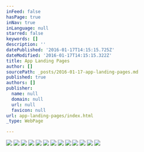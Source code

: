 ```yaml
---
inFeed: false
hasPage: true
inNav: true
inLanguage: null
starred: false
keywords: []
description: ''
datePublished: '2016-01-17T14:15:15.725Z'
dateModified: '2016-01-17T14:15:15.322Z'
title: App Landing Pages
author: []
sourcePath: _posts/2016-01-17-app-landing-pages.md
published: true
authors: []
publisher:
  name: null
  domain: null
  url: null
  favicon: null
url: app-landing-pages/index.html
_type: WebPage

---
```

![](https://the-grid-user-content.s3-us-west-2.amazonaws.com/1b775a81-37d4-4a18-8ccb-6f124f5ffc17.jpg)
![](https://the-grid-user-content.s3-us-west-2.amazonaws.com/fe6386b0-2314-495f-8567-033304a7266c.jpg)
![](https://s3-us-west-2.amazonaws.com/the-grid-img/p/b71c8ea369932b80d6ddca1a8a2924444b0d9b56.jpg)
![](https://the-grid-user-content.s3-us-west-2.amazonaws.com/e9064fb7-1387-44da-a843-8ff8bcfc87bb.jpg)
![](https://s3-us-west-2.amazonaws.com/the-grid-img/p/82120ff2c24c99c3a0d726941bf6acc13864262b.jpg)
![](https://s3-us-west-2.amazonaws.com/the-grid-img/p/1aba0dbe0b06294d0c67424683380d4ab78282f6.jpg)
![](https://s3-us-west-2.amazonaws.com/the-grid-img/p/b9cc82ab01ce3ccb7349ff3f92e1679d416319d3.jpg)
![](https://the-grid-user-content.s3-us-west-2.amazonaws.com/10478b31-7cdf-40fc-aa9e-3141a218d5e8.jpg)
![](https://the-grid-user-content.s3-us-west-2.amazonaws.com/4d36a86d-a4f6-445a-bc7b-3a3c2ea2d589.jpg)
![](https://the-grid-user-content.s3-us-west-2.amazonaws.com/967ff798-7d1f-43d4-8850-26cad392a260.jpg)
![](https://the-grid-user-content.s3-us-west-2.amazonaws.com/f01d3e17-ee2c-472a-b9ae-2711112da8c0.jpg)
![](https://the-grid-user-content.s3-us-west-2.amazonaws.com/d9ca54f3-78f4-4b9c-919d-8d52e9d0bff6.jpg)
![](https://the-grid-user-content.s3-us-west-2.amazonaws.com/02657d15-7d94-4a8c-b95b-15b175bcdb46.jpg)